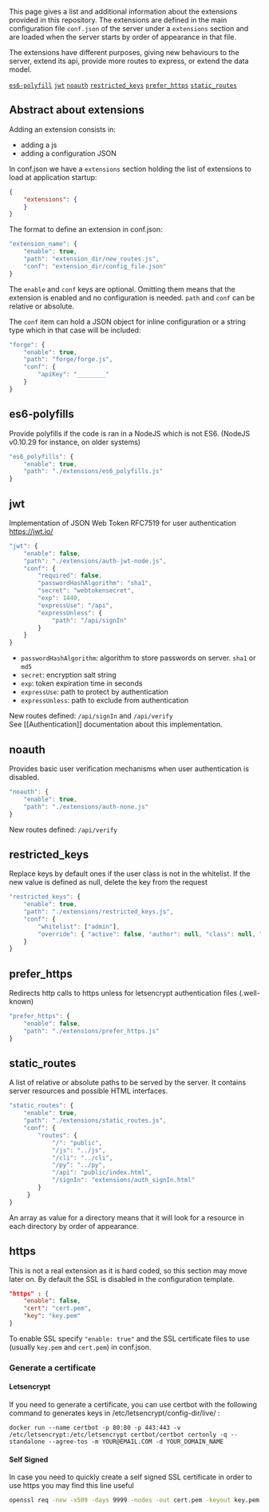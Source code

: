This page gives a list and additional information about the extensions provided in this repository. The extensions are defined in the main configuration file `conf.json` of the server under a `extensions` section and are loaded when the server starts by order of appearance in that file.

The extensions have different purposes, giving new behaviours to the server, extend its api, provide more routes to express, or extend the data model.

[`es6-polyfill`](#es6-polyfill)
[`jwt`](#jwt)
[`noauth`](#noauth)
[`restricted_keys`](#restricted_keys)
[`prefer_https`](#prefer_https)
[`static_routes`](#static_routes)

## Abstract about extensions

Adding an extension consists in:
* adding a js
* adding a configuration JSON

In conf.json we have a `extensions` section holding the list of extensions to load at application startup:
```json
{
    "extensions": {
    }
}
```

The format to define an extension in conf.json:
```js
"extension_name": {
    "enable": true,
    "path": "extension_dir/new_routes.js",
    "conf": "extension_dir/config_file.json"
}
```
The `enable` and `conf` keys are optional. Omitting them means that the extension is enabled and no configuration is needed. `path` and `conf` can be relative or absolute.

The `conf` item can hold a JSON object for inline configuration or a string type which in that case will be included:  
```js
"forge": {
    "enable": true,
    "path": "forge/forge.js",
    "conf": {
        "apiKey": "________"
    }
}
```

## es6-polyfills
Provide polyfills if the code is ran in a NodeJS which is not ES6.
(NodeJS v0.10.29 for instance, on older systems)
```js
"es6_polyfills": {
    "enable": true,
    "path": "./extensions/es6_polyfills.js"
}
```

## jwt
Implementation of JSON Web Token RFC7519 for user authentication https://jwt.io/  

```js
"jwt": {
    "enable": false,
    "path": "./extensions/auth-jwt-node.js",
    "conf": {
        "required": false,
        "passwordHashAlgorithm": "sha1",
        "secret": "webtokensecret",
        "exp": 1440,
        "expressUse": "/api",
        "expressUnless": {
            "path": "/api/signIn"
        }
    }
}
```
* `passwordHashAlgorithm`: algorithm to store passwords on server. `sha1` or `md5`
* `secret`:  encryption salt string
* `exp`: token expiration time in seconds
* `expressUse`: path to protect by authentication
* `expressUnless`: path to exclude from authentication

New routes defined: `/api/signIn` and `/api/verify`  
See [[Authentication]] documentation about this implementation.

## noauth
Provides basic user verification mechanisms when user authentication is disabled.
```js
"noauth": {
    "enable": true,
    "path": "./extensions/auth-none.js"
}
```
New routes defined: `/api/verify`

## restricted_keys
Replace keys by default ones if the user class is not in the whitelist. If the new value is defined as null, delete the key from the request

```js
"restricted_keys": {
    "enable": true,
    "path": "./extensions/restricted_keys.js",
    "conf": {
        "whitelist": ["admin"],
        "override": { "active": false, "author": null, "class": null, "time": null, "username": null }
    }
}
```

## prefer_https
Redirects http calls to https unless for letsencrypt authentication files (.well-known)
```js
"prefer_https": {
    "enable": false,
    "path": "./extensions/prefer_https.js"
}
```
## static_routes
A list of relative or absolute paths to be served by the server. It contains server resources and possible HTML interfaces.
```js
"static_routes": {
    "enable": true,
    "path": "./extensions/static_routes.js",
    "conf": {
        "routes": {
            "/": "public",
            "/js": "../js",
            "/cli": "../cli",
            "/py": "../py",
            "/api": "public/index.html",
            "/signIn": "extensions/auth_signIn.html"
        }
     }
}
```
An array as value for a directory means that it will look for a resource in each directory by order of appearance. 

## https
This is not a real extension as it is hard coded, so this section may move later on.
By default the SSL is disabled in the configuration template.
```json
"https" : { 
    "enable": false,
    "cert": "cert.pem",
    "key": "key.pem"
}
```  
To enable SSL specify `"enable: true"` and the SSL certificate files to use (usually `key.pem` and `cert.pem`) in conf.json.

### Generate a certificate

#### Letsencrypt  
If you need to generate a certificate, you can use certbot with the following command to generates keys in /etc/letsencrypt/config-dir/live/ :
```shell
docker run --name certbot -p 80:80 -p 443:443 -v /etc/letsencrypt:/etc/letsencrypt certbot/certbot certonly -q --standalone --agree-tos -m YOUR@EMAIL.COM -d YOUR_DOMAIN_NAME
```

#### Self Signed  
In case you need to quickly create a self signed SSL certificate in order to use https you may find this line useful
```sh
openssl req -new -x509 -days 9999 -nodes -out cert.pem -keyout key.pem
```

